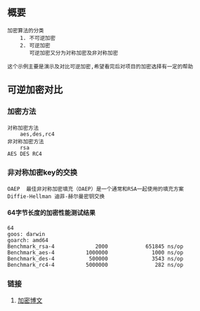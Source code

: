 ## 概要
    加密算法的分类 
        1. 不可逆加密
        2. 可逆加密
		   可逆加密又分为对称加密及非对称加密

    这个示例主要是演示及对比可逆加密,希望看完后对项目的加密选择有一定的帮助
	
## 可逆加密对比
### 加密方法
    对称加密方法
	    aes,des,rc4
	非对称加密方法
	    rsa
	AES DES RC4

### 非对称加密key的交换
	OAEP  最佳非对称加密填充（OAEP）是一个通常和RSA一起使用的填充方案	
	Diffie-Hellman 迪菲-赫尔曼密钥交换

#### 64字节长度的加密性能测试结果

```
64
goos: darwin
goarch: amd64
Benchmark_rsa-4             2000            651845 ns/op
Benchmark_aes-4          1000000              1000 ns/op
Benchmark_des-4           500000              3543 ns/op
Benchmark_rc4-4          5000000               282 ns/op
```

### 链接
1. [加密博文](https://www.jianshu.com/p/26b6f417413a)
